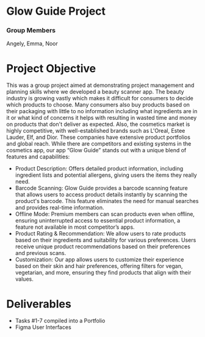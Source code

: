 # Glow Guide Project
### Group Members
Angely, Emma, Noor

# Project Objective
This was a group project aimed at demonstrating project management and planning skills where we developed a beauty scanner app. The beauty industry is growing vastly which makes it difficult for consumers to decide which products to choose. Many consumers also buy products based on their packaging with little to no information including what ingredients are in it or what kind of concerns it helps with resulting in wasted time and money on products that don't deliver as expected. Also, the cosmetics market is highly competitive, with well-established brands such as L'Oreal, Estee Lauder, Elf, and Dior. These companies have extensive product portfolios and global reach. While there are competitors and existing systems in the cosmetics app, our app “Glow Guide” stands out with a unique blend of features and capabilities:  

<ul>
  <li> Product Description: Offers detailed product information, including ingredient lists and potential allergens, giving users the items they really need. </li>
  <li> Barcode Scanning: Glow Guide provides a barcode scanning feature that allows users to access product details instantly by scanning the product's barcode. This feature eliminates the need for manual searches and provides real-time information. </li>
  <li> Offline Mode: Premium members can scan products even when offline, ensuring uninterrupted access to essential product information, a feature not available in most competitor’s apps.  </li>
  <li> Product Rating & Recommendation: We allow users to rate products based on their ingredients and suitability for various preferences. Users receive unique product recommendations based on their preferences and previous scans. </li>
  <li> Customization: Our app allows users to customize their experience based on their skin and hair preferences, offering filters for vegan, vegetarian, and more, ensuring they find products that align with their values. </li>
</ul>

# Deliverables
<ul> 
<li> Tasks #1-7 compiled into a Portfolio </li>
<li> Figma User Interfaces </li>
</ul>
